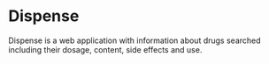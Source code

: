 # Dispense
Dispense is a web application with information about drugs searched including their dosage, content, side effects and use.
